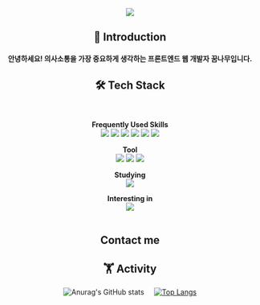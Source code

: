 
<div align="center">
  
  ![](https://capsule-render.vercel.app/api?type=wave&color=auto&height=200&section=header&text=Hello!%20I'm%20YunSeong%20%20&fontSize=60&animation=twinkling)
  <h2>
    🙌 Introduction</br>
  <h4>안녕하세요! 의사소통을 가장 중요하게 생각하는 프론트엔드 웹 개발자 꿈나무입니다.</h4>
  </h2>


<h2>🛠️ Tech Stack</h2>
<br/>

**Frequently Used Skills**
<br/>
<img src="https://img.shields.io/badge/html5-E34F26?style=for-the-badge&logo=html5&logoColor=white">
<img src="https://img.shields.io/badge/css-1572B6?style=for-the-badge&logo=css3&logoColor=white">
<img src="https://img.shields.io/badge/javascript-F7DF1E?style=for-the-badge&logo=javascript&logoColor=black">
<img src="https://img.shields.io/badge/react-61DAFB?style=for-the-badge&logo=react&logoColor=black">
<img src="https://img.shields.io/badge/node.js-339933?style=for-the-badge&logo=Node.js&logoColor=white">
<img src="https://img.shields.io/badge/mongoDB-47A248?style=for-the-badge&logo=MongoDB&logoColor=white">
<br/>

  **Tool**
<br/>
<img src="https://img.shields.io/badge/AWS EC2-FF9900?style=for-the-badge&logo=amazonaws&logoColor=white">
<img src="https://img.shields.io/badge/github-181717?style=for-the-badge&logo=github&logoColor=white">
<img src="https://img.shields.io/badge/Netlify-00C7B7?style=for-the-badge&logo=netlify&logoColor=white">
<br/>

  **Studying**  
<img src="https://img.shields.io/badge/TypeScript-3178C6?style=for-the-badge&logo=typescript&logoColor=white">
<br/>

 **Interesting in**
 </br>
 <img src="https://img.shields.io/badge/Next.js-E0234E?style=for-the-badge&logo=nextjs&logoColor=white">
</br>
<br/>
<h2> Contact me</h2>
<h2>🏋 Activity</h2>



![Anurag's GitHub stats](https://github-readme-stats.vercel.app/api?username=rmadbstjd&show_icons=true&theme=white)
&nbsp;&nbsp;&nbsp;&nbsp;[![Top Langs](https://github-readme-stats.vercel.app/api/top-langs/?username=rmadbstjd&langs_count=8)](https://github.com/rmadbstjd/github-readme-stats)
</div>
